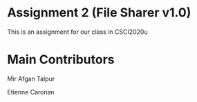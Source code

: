 # Assignment 2 (File Sharer v1.0)
This is an assignment for our class in CSCI2020u

# Main Contributors
Mir Afgan Talpur

Etienne Caronan
